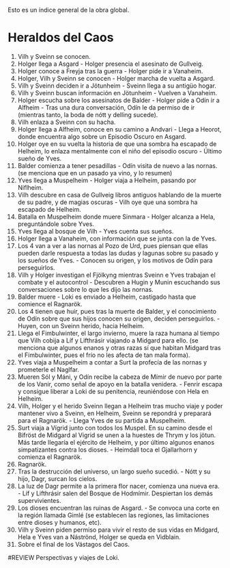 Esto es un índice general de la obra global.

# Heraldos del Caos

1. Vilh y Sveinn se conocen.
2. Holger llega a Asgard - Holger presencia el asesinato de Gullveig.
3. Holger conoce a Freyja tras la guerra - Holger pide ir a Vanaheim.
4. Holger, Vilh y Sveinn se conocen - Holger marcha de vuelta a Asgard.
5. Vilh y Sveinn deciden ir a Jötunheim - Sveinn llega a su antigüo hogar.
6. Vilh y Sveinn buscan información en Jötunheim - Vuelven a Vanaheim.
7. Holger escucha sobre los asesinatos de Balder - Holger pide a Odín ir a Alfheim - Tras una dura conversación, Odín le da permiso de ir (mientras tanto, la boda de nótt y delling sucede).
8. Vilh enlaza a Sveinn con su hacha.
9. Holger llega a Alfheim, conoce en su camino a Andvari - Llega a Heorot, donde encuentra algo sobre un Episodio Oscuro en Asgard.
10. Holger oye en su vuelta la historia de que una sombra ha escapado de Helheim, lo enlaza mentalmente con el niño del episodio oscuro - Último sueño de Yves.
11. Balder comienza a tener pesadillas - Odín visita de nuevo a las nornas. (se menciona que en un pasado ya vino, y lo resumen)
12. Yves llega a Muspelheim - Holger viaja a Helheim, pasando por Niflheim.
13. Vilh descubre en casa de Gullveig libros antiguos hablando de la muerte de su padre, y de magias oscuras - Vilh oye que una sombra ha escapado de Helheim.
14. Batalla en Muspelheim donde muere Sinmara - Holger alcanza a Hela, preguntándole sobre Yves.
15. Yves llega al bosque de Vilh - Yves cuenta sus sueños.
16. Holger llega a Vanaheim, con información que se junta con la de Yves.
17. Los 4 van a ver a las nornas al Pozo de Urd, pues piensan que ellas pueden darle respuesta a todas las dudas y lagunas sobre su pasado y los sueños de Yves. - Conocen su origen, y los motivos de Odín para perseguirlos.
18. Vilh y Holger investigan el Fjölkyng mientras Sveinn e Yves trabajan el combate y el autocontrol - Descubren a Hugin y Munin escuchando sus conversaciones sobre lo que les dijo las nornas.
19. Balder muere - Loki es enviado a Helheim, castigado hasta que comience el Ragnarök.
20. Los 4 tienen que huir, pues tras la muerte de Balder, y el conocimiento de Odín sobre que sus hijos conocen su origen, deciden perseguirlos. - Huyen, con un Sveinn herido, hacia Helheim.
21. Llega el Fimbulwinter, el largo invierno, muere la raza humana al tiempo que Vilh cobija a Líf y Lifthrásir viajando a Midgard para ello. (se menciona que algunos enanos y otras razas sí que habitan Midgard tras el Fimbulwinter, pues el frío no les afecta de tan mala forma).
22. Yves viaja a Muspelheim a contar a Surt la profecía de las nornas y prometerle el Naglfar.
23. Mueren Sól y Máni, y Odín recibe la cabeza de Mímir de nuevo por parte de los Vanir, como señal de apoyo en la batalla venidera. - Fenrir escapa y consigue liberar a Loki de su penitencia, reuniéndose con Hela en Helheim.
24. Vilh, Holger y el herido Sveinn llegan a Helheim tras mucho viaje y poder mantener vivo a Sveinn, en Helheim, Sveinn se repondrá y preparará para el Ragnarök. - Llega Yves de su partida a Muspelheim.
25. Surt viaja a Vígrid junto con todos los Muspel. En su camino desde el Bifröst de Midgard al Vigrid se unen a la huestes de Thrym y los jötun. Más tarde llegaría el ejército de Helheim, y por último algunos enanos simpatizantes contra los dioses. - Heimdall toca el Gjallarhorn y comienza el Ragnarök.
26. Ragnarök.
27. Tras la destrucción del universo, un largo sueño sucedió. - Nótt y su hijo, Dagr, surcan los cielos.
28. La luz de Dagr permite a la primera flor nacer, comienza una nueva era. - Líf y Lifthrásir salen del Bosque de Hodmímir. Despiertan los demás supervivientes.
29. Los dioses encuentran las ruinas de Asgard. - Se convoca una corte en la región llamada Gimlé (se establecen las regiones, las limitaciones entre dioses y humanos, etc).
30. Vilh y Sveinn piden permiso para vivir el resto de sus vidas en Midgard, Hela e Yves van a Náströnd, Holger se queda en Vidblain.
31. Sobre el final de los Vástagos del Caos.

#REVIEW Perspectivas y viajes de Loki.

